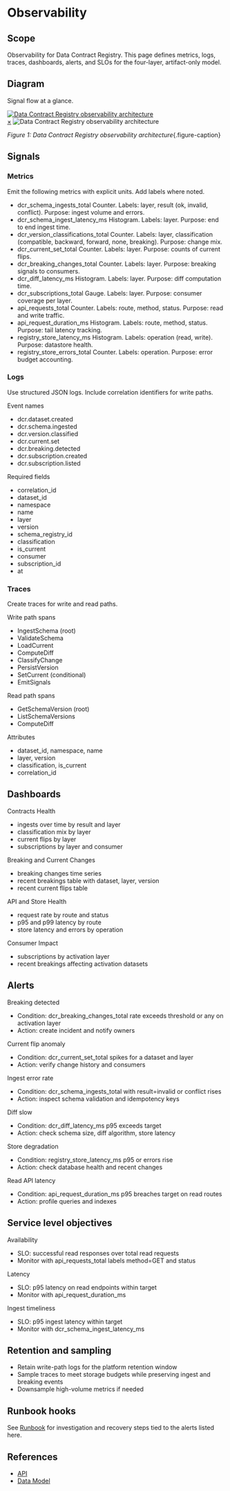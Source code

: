 # Observability

## Scope
Observability for Data Contract Registry. This page defines metrics, logs, traces, dashboards, alerts, and SLOs for the four-layer, artifact-only model.

## Diagram
Signal flow at a glance.

<a href="#fig-dcr-observability" class="image-link">
  <img src="/assets/diagrams/data-contract-registry/observability-architecture.svg" alt="Data Contract Registry observability architecture">
</a>

<div id="fig-dcr-observability" class="image-modal">
  <a href="#" class="close-btn">&times;</a>
  <img src="/assets/diagrams/data-contract-registry/observability-architecture.svg" alt="Data Contract Registry observability architecture">
</div>

_Figure 1: Data Contract Registry observability architecture_{.figure-caption}

## Signals

### Metrics
Emit the following metrics with explicit units. Add labels where noted.

- dcr_schema_ingests_total
  Counter. Labels: layer, result (ok, invalid, conflict). Purpose: ingest volume and errors.
- dcr_schema_ingest_latency_ms
  Histogram. Labels: layer. Purpose: end to end ingest time.
- dcr_version_classifications_total
  Counter. Labels: layer, classification (compatible, backward, forward, none, breaking). Purpose: change mix.
- dcr_current_set_total
  Counter. Labels: layer. Purpose: counts of current flips.
- dcr_breaking_changes_total
  Counter. Labels: layer. Purpose: breaking signals to consumers.
- dcr_diff_latency_ms
  Histogram. Labels: layer. Purpose: diff computation time.
- dcr_subscriptions_total
  Gauge. Labels: layer. Purpose: consumer coverage per layer.
- api_requests_total
  Counter. Labels: route, method, status. Purpose: read and write traffic.
- api_request_duration_ms
  Histogram. Labels: route, method, status. Purpose: tail latency tracking.
- registry_store_latency_ms
  Histogram. Labels: operation (read, write). Purpose: datastore health.
- registry_store_errors_total
  Counter. Labels: operation. Purpose: error budget accounting.

### Logs
Use structured JSON logs. Include correlation identifiers for write paths.

Event names
- dcr.dataset.created
- dcr.schema.ingested
- dcr.version.classified
- dcr.current.set
- dcr.breaking.detected
- dcr.subscription.created
- dcr.subscription.listed

Required fields
- correlation_id
- dataset_id
- namespace
- name
- layer
- version
- schema_registry_id
- classification
- is_current
- consumer
- subscription_id
- at

### Traces
Create traces for write and read paths.

Write path spans
- IngestSchema (root)
- ValidateSchema
- LoadCurrent
- ComputeDiff
- ClassifyChange
- PersistVersion
- SetCurrent (conditional)
- EmitSignals

Read path spans
- GetSchemaVersion (root)
- ListSchemaVersions
- ComputeDiff

Attributes
- dataset_id, namespace, name
- layer, version
- classification, is_current
- correlation_id

## Dashboards

Contracts Health
- ingests over time by result and layer
- classification mix by layer
- current flips by layer
- subscriptions by layer and consumer

Breaking and Current Changes
- breaking changes time series
- recent breakings table with dataset, layer, version
- recent current flips table

API and Store Health
- request rate by route and status
- p95 and p99 latency by route
- store latency and errors by operation

Consumer Impact
- subscriptions by activation layer
- recent breakings affecting activation datasets

## Alerts

Breaking detected
- Condition: dcr_breaking_changes_total rate exceeds threshold or any on activation layer
- Action: create incident and notify owners

Current flip anomaly
- Condition: dcr_current_set_total spikes for a dataset and layer
- Action: verify change history and consumers

Ingest error rate
- Condition: dcr_schema_ingests_total with result=invalid or conflict rises
- Action: inspect schema validation and idempotency keys

Diff slow
- Condition: dcr_diff_latency_ms p95 exceeds target
- Action: check schema size, diff algorithm, store latency

Store degradation
- Condition: registry_store_latency_ms p95 or errors rise
- Action: check database health and recent changes

Read API latency
- Condition: api_request_duration_ms p95 breaches target on read routes
- Action: profile queries and indexes

## Service level objectives

Availability
- SLO: successful read responses over total read requests
- Monitor with api_requests_total labels method=GET and status

Latency
- SLO: p95 latency on read endpoints within target
- Monitor with api_request_duration_ms

Ingest timeliness
- SLO: p95 ingest latency within target
- Monitor with dcr_schema_ingest_latency_ms

## Retention and sampling
- Retain write-path logs for the platform retention window
- Sample traces to meet storage budgets while preserving ingest and breaking events
- Downsample high-volume metrics if needed

## Runbook hooks
See [Runbook](runbook.md) for investigation and recovery steps tied to the alerts listed here.

## References
- [API](api.md)
- [Data Model](data-model.md)
